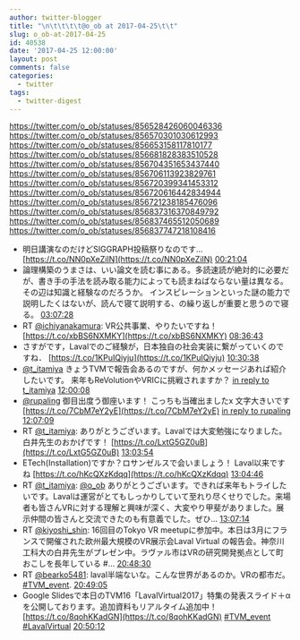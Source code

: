 ```yaml
---
author: twitter-blogger
title: "\n\t\t\t\t@o_ob at 2017-04-25\t\t"
slug: o_ob-at-2017-04-25
id: 40538
date: '2017-04-25 12:00:00'
layout: post
comments: false
categories:
  - twitter
tags:
  - twitter-digest
---
```


https://twitter.com/o_ob/statuses/856528426060046336 https://twitter.com/o_ob/statuses/856570301030612993 https://twitter.com/o_ob/statuses/856653158117810177 https://twitter.com/o_ob/statuses/856681828383510528 https://twitter.com/o_ob/statuses/856704351653437440 https://twitter.com/o_ob/statuses/856706113923829761 https://twitter.com/o_ob/statuses/856720399341453312 https://twitter.com/o_ob/statuses/856720616442834944 https://twitter.com/o_ob/statuses/856721238185476096 https://twitter.com/o_ob/statuses/856837316370849792 https://twitter.com/o_ob/statuses/856837465512050689 https://twitter.com/o_ob/statuses/856837747218108416  

*   明日講演なのだけどSIGGRAPH投稿祭りなのです... [https://t.co/NN0pXeZiIN](https://t.co/NN0pXeZiIN) [00:21:04](https://twitter.com/o_ob/statuses/856528426060046336)
*   論理構築のうまさは、いい論文を読む事にある。多読速読が絶対的に必要だが、書き手の手法を読み取る能力によっても読まねばならない量は異なる。 その辺は知識と経験なのだろうか。 インスピレーションといった謎の能力で説明したくはないが、読んで寝て説明する、の繰り返しが重要と思うので寝る。 [03:07:28](https://twitter.com/o_ob/statuses/856570301030612993)
*   RT [@ichiyanakamura](https://twitter.com/ichiyanakamura): VR公共事業、やりたいですね！ [https://t.co/xbBS6NXMKY](https://t.co/xbBS6NXMKY) [08:36:43](https://twitter.com/o_ob/statuses/856653158117810177)
*   さすがです，Lavalでのご経験が，日本独自の社会実装に繋がっていくのですね． [https://t.co/1KPuIQiyju](https://t.co/1KPuIQiyju) [10:30:38](https://twitter.com/o_ob/statuses/856681828383510528)
*   [@t_itamiya](https://twitter.com/t_itamiya) きょうTVMで報告会あるのですが、何かメッセージあれば紹介したいです。 来年もReVolutionやVRICに挑戦されますか？ [in reply to t_itamiya](https://twitter.com/t_itamiya/statuses/856702734648565760) [12:00:08](https://twitter.com/o_ob/statuses/856704351653437440)
*   [@rupaling](https://twitter.com/rupaling) 御目出度う御座います！ こっちも当確出ましたx 文字大きいです [https://t.co/7CbM7eY2yE](https://t.co/7CbM7eY2yE) [in reply to rupaling](https://twitter.com/rupaling/statuses/856703860647133185) [12:07:09](https://twitter.com/o_ob/statuses/856706113923829761)
*   RT [@t_itamiya](https://twitter.com/t_itamiya): ありがとうございます。Lavalでは大変勉強になりました。白井先生のおかげです！ [https://t.co/LxtG5GZ0uB](https://t.co/LxtG5GZ0uB) [13:03:54](https://twitter.com/o_ob/statuses/856720399341453312)
*   ETech(Installation)ですか？ロサンゼルスで会いましょう！ Laval以来ですね [https://t.co/hKcQXzKdqq](https://t.co/hKcQXzKdqq) [13:04:46](https://twitter.com/o_ob/statuses/856720616442834944)
*   RT [@t_itamiya](https://twitter.com/t_itamiya): [@o_ob](https://twitter.com/o_ob) ありがとうございます。できれば来年もトライしたいです。Lavalは運営がとてもしっかりしていて至れり尽くせりでした。来場者も皆さんVRに対する理解と興味が深く、大変やり甲斐がありました。展示仲間の皆さんと交流できたのも有意義でした。ぜひ… [13:07:14](https://twitter.com/o_ob/statuses/856721238185476096)
*   RT [@kiyoshi_shin](https://twitter.com/kiyoshi_shin): 16回目のTokyo VR meetupに参加中。本日は3月にフランスで開催された欧州最大規模のVR展示会Laval Virtual の報告会。神奈川工科大の白井先生がプレゼン中。ラヴァル市はVRの研究開発拠点として町おこしを長年している #… [20:48:30](https://twitter.com/o_ob/statuses/856837316370849792)
*   RT [@bearko5481](https://twitter.com/bearko5481): laval半端ないな。こんな世界があるのか。VRの都市だ。 [#TVM_event](https://twitter.com/search?q=%23TVM_event&src=hash). [20:49:05](https://twitter.com/o_ob/statuses/856837465512050689)
*   Google Slidesで本日のTVM16「LavalVirtual2017」特集の発表スライド＋αを公開しております。追加資料もリアルタイム追加中！ [https://t.co/8qohKKadGN](https://t.co/8qohKKadGN) [#TVM_event](https://twitter.com/search?q=%23TVM_event&src=hash) [#LavalVirtual](https://twitter.com/search?q=%23LavalVirtual&src=hash) [20:50:12](https://twitter.com/o_ob/statuses/856837747218108416)